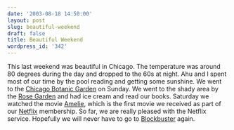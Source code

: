 ```yaml
---
date: '2003-08-18 14:50:00'
layout: post
slug: beautiful-weekend
draft: false
title: Beautiful Weekend
wordpress_id: '342'
---
```


This last weekend was beautiful in Chicago. The temperature was around 80 degrees during the day and dropped to the 60s at night. Ahu and I spent most of our time by the pool reading and getting some sunshine. We went to the [Chicago Botanic Garden](http://www.chicago-botanic.org/) on Sunday. We went to the shady area by the [Rose Garden](http://www.chicago-botanic.org/explore/GardenRose.html) and had ice cream and read our books. Saturday we watched the movie [Amelie](http://www.amazon.com/exec/obidos/ASIN/B0000640VO/qid=1061236907/sr=2-1/ref=sr_2_1/103-2535584-1674208), which is the first movie we received as part of our [Netflix](http://www.netflix.com) membership. So far, we are really pleased with the Netflix service. Hopefully we will never have to go to [Blockbuster](http://www.blockbuster.com/) again.

